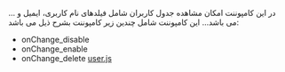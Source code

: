  در این کامپوننت امکان مشاهده جدول  کاربران شامل فیلدهای نام کاربری، ایمیل  و ...   می باشد...
 این کامپوننت شامل چندین زیر کامپوننت بشرح ذیل می باشد:
 * onChange_disable
 * onChange_enable
 * onChange_delete
[user.js](https://github.com/Hadi1402/pochat/blob/1421/src/Parent/user.js)
